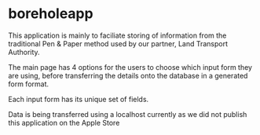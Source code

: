 # boreholeapp

This application is mainly to faciliate storing of information from the traditional Pen & Paper method used by our partner, Land Transport Authority.

The main page has 4 options for the users to choose which input form they are using, before transferring the details onto the database in a generated form format.

Each input form has its unique set of fields.

Data is being transferred using a localhost currently as we did not publish this application on the Apple Store
